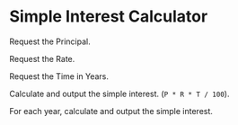 # Simple Interest Calculator

Request the Principal.

Request the Rate.

Request the Time in Years.

Calculate and output the simple interest. (`P * R * T / 100`).

For each year, calculate and output the simple interest.
